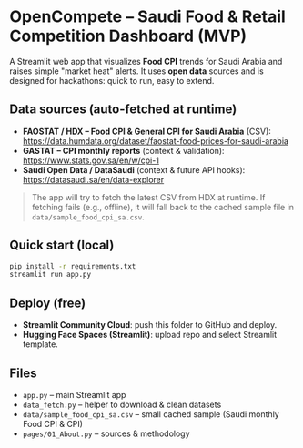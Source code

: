 # OpenCompete – Saudi Food & Retail Competition Dashboard (MVP)

A Streamlit web app that visualizes **Food CPI** trends for Saudi Arabia and raises simple "market heat" alerts.
It uses **open data** sources and is designed for hackathons: quick to run, easy to extend.

## Data sources (auto-fetched at runtime)
- **FAOSTAT / HDX – Food CPI & General CPI for Saudi Arabia** (CSV):
  https://data.humdata.org/dataset/faostat-food-prices-for-saudi-arabia
- **GASTAT – CPI monthly reports** (context & validation):
  https://www.stats.gov.sa/en/w/cpi-1
- **Saudi Open Data / DataSaudi** (context & future API hooks):
  https://datasaudi.sa/en/data-explorer

> The app will try to fetch the latest CSV from HDX at runtime. If fetching fails (e.g., offline),
> it will fall back to the cached sample file in `data/sample_food_cpi_sa.csv`.

## Quick start (local)
```bash
pip install -r requirements.txt
streamlit run app.py
```

## Deploy (free)
- **Streamlit Community Cloud**: push this folder to GitHub and deploy.
- **Hugging Face Spaces (Streamlit)**: upload repo and select Streamlit template.

## Files
- `app.py` – main Streamlit app
- `data_fetch.py` – helper to download & clean datasets
- `data/sample_food_cpi_sa.csv` – small cached sample (Saudi monthly Food CPI & CPI)
- `pages/01_About.py` – sources & methodology